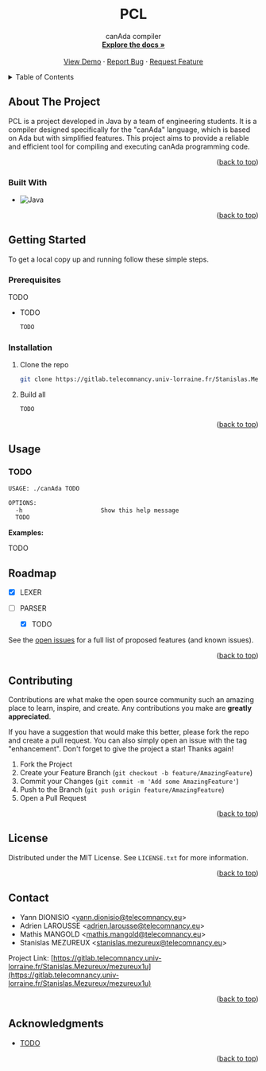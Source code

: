 <!-- Improved compatibility of back to top link: See: https://github.com/othneildrew/Best-README-Template/pull/73 -->

<a name="readme-top"></a>

<!--
*** Thanks for checking out the Best-README-Template. If you have a suggestion
*** that would make this better, please fork the repo and create a pull request
*** or simply open an issue with the tag "enhancement".
*** Don't forget to give the project a star!
*** Thanks again! Now go create something AMAZING! :D
-->

<!-- PROJECT SHIELDS -->
<!--
*** I'm using markdown "reference style" links for readability.
*** Reference links are enclosed in brackets [ ] instead of parentheses ( ).
*** See the bottom of this document for the declaration of the reference variables
*** for contributors-url, forks-url, etc. This is an optional, concise syntax you may use.
*** https://www.markdownguide.org/basic-syntax/#reference-style-links
-->

<!-- PROJECT LOGO -->
<br />
<div align="center">

<h1 align="center">PCL</h1>

  <p align="center">
    canAda compiler
    <br />
    <a href="https://gitlab.telecomnancy.univ-lorraine.fr/Stanislas.Mezureux/mezureux1u/-/tree/main/docs"><strong>Explore the docs »</strong></a>
    <br />
    <br />
    <a href="https://gitlab.telecomnancy.univ-lorraine.fr/Stanislas.Mezureux/mezureux1u">View Demo</a>
    ·
    <a href="https://gitlab.telecomnancy.univ-lorraine.fr/Stanislas.Mezureux/mezureux1u/-/issues">Report Bug</a>
    ·
    <a href="https://gitlab.telecomnancy.univ-lorraine.fr/Stanislas.Mezureux/mezureux1u/-/issues">Request Feature</a>
  </p>
</div>

<!-- TABLE OF CONTENTS -->
<details>
  <summary>Table of Contents</summary>
  <ol>
    <li>
      <a href="#about-the-project">About The Project</a>
      <ul>
        <li><a href="#built-with">Built With</a></li>
      </ul>
    </li>
    <li>
      <a href="#getting-started">Getting Started</a>
      <ul>
        <li><a href="#prerequisites">Prerequisites</a></li>
        <li><a href="#installation">Installation</a></li>
      </ul>
    </li>
    <li><a href="#usage">Usage</a></li>
    <li><a href="#roadmap">Roadmap</a></li>
    <li><a href="#contributing">Contributing</a></li>
    <li><a href="#license">License</a></li>
    <li><a href="#contact">Contact</a></li>
    <li><a href="#acknowledgments">Acknowledgments</a></li>
  </ol>
</details>

<!-- ABOUT THE PROJECT -->

## About The Project

PCL is a project developed in Java by a team of engineering students. It is a compiler designed specifically for the "canAda" language, which is based on Ada but with simplified features. This project aims to provide a reliable and efficient tool for compiling and executing canAda programming code.

<p align="right">(<a href="#readme-top">back to top</a>)</p>

### Built With

- ![Java](https://img.shields.io/badge/java-%23ED8B00.svg?style=for-the-badge&logo=openjdk&logoColor=white)

<p align="right">(<a href="#readme-top">back to top</a>)</p>

<!-- GETTING STARTED -->

## Getting Started

To get a local copy up and running follow these simple steps.

### Prerequisites

TODO

- TODO
  ```sh
  TODO
  ```

### Installation

1. Clone the repo
   ```sh
   git clone https://gitlab.telecomnancy.univ-lorraine.fr/Stanislas.Mezureux/mezureux1u.git
   ```
2. Build all
   ```sh
   TODO
   ```

<p align="right">(<a href="#readme-top">back to top</a>)</p>

<!-- USAGE EXAMPLES -->

## Usage

### TODO

```sh
USAGE: ./canAda TODO

OPTIONS:
  -h                      Show this help message
  TODO
```

**Examples:**

TODO

<!-- ROADMAP -->

## Roadmap

- [X] LEXER

- [ ] PARSER
  - [x] TODO

See the [open issues](https://gitlab.telecomnancy.univ-lorraine.fr/Stanislas.Mezureux/mezureux1u/-/issues) for a full list of proposed features (and known issues).

<p align="right">(<a href="#readme-top">back to top</a>)</p>

<!-- CONTRIBUTING -->

## Contributing

Contributions are what make the open source community such an amazing place to learn, inspire, and create. Any contributions you make are **greatly appreciated**.

If you have a suggestion that would make this better, please fork the repo and create a pull request. You can also simply open an issue with the tag "enhancement".
Don't forget to give the project a star! Thanks again!

1. Fork the Project
2. Create your Feature Branch (`git checkout -b feature/AmazingFeature`)
3. Commit your Changes (`git commit -m 'Add some AmazingFeature'`)
4. Push to the Branch (`git push origin feature/AmazingFeature`)
5. Open a Pull Request

<p align="right">(<a href="#readme-top">back to top</a>)</p>

<!-- LICENSE -->

## License

Distributed under the MIT License. See `LICENSE.txt` for more information.

<p align="right">(<a href="#readme-top">back to top</a>)</p>

<!-- CONTACT -->

## Contact

- Yann DIONISIO <<yann.dionisio@telecomnancy.eu>>
- Adrien LAROUSSE <<adrien.larousse@telecomnancy.eu>>
- Mathis MANGOLD <<mathis.mangold@telecomnancy.eu>>
- Stanislas MEZUREUX <<stanislas.mezureux@telecomnancy.eu>>

Project Link: [https://gitlab.telecomnancy.univ-lorraine.fr/Stanislas.Mezureux/mezureux1u](https://gitlab.telecomnancy.univ-lorraine.fr/Stanislas.Mezureux/mezureux1u)

<p align="right">(<a href="#readme-top">back to top</a>)</p>

<!-- ACKNOWLEDGMENTS -->

## Acknowledgments

- [TODO](https://www.google.com/)

<p align="right">(<a href="#readme-top">back to top</a>)</p>

<!-- MARKDOWN LINKS & IMAGES -->
<!-- https://www.markdownguide.org/basic-syntax/#reference-style-links -->
